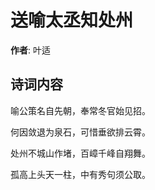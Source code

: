 # 送喻太丞知处州

**作者**: 叶适

## 诗词内容

喻公策名自先朝，奉常冬官始见招。

何因敛退为泉石，可惜垂欲排云霄。

处州不城山作堵，百嶂千峰自翔舞。

孤高上头天一柱，中有秀句须公取。

